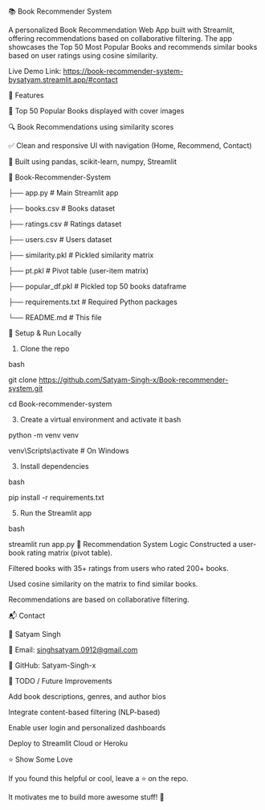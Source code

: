 📚 Book Recommender System

A personalized Book Recommendation Web App built with Streamlit, offering recommendations based on collaborative filtering. The app showcases the Top 50 Most Popular Books and recommends similar books based on user ratings using cosine similarity.

Live Demo Link: https://book-recommender-system-bysatyam.streamlit.app/#contact

🚀 Features

🎯 Top 50 Popular Books displayed with cover images

🔍 Book Recommendations using similarity scores

✅ Clean and responsive UI with navigation (Home, Recommend, Contact)

🧠 Built using pandas, scikit-learn, numpy, Streamlit





📁 Book-Recommender-System

├── app.py                 # Main Streamlit app

├── books.csv              # Books dataset

├── ratings.csv            # Ratings dataset

├── users.csv              # Users dataset

├── similarity.pkl         # Pickled similarity matrix

├── pt.pkl                 # Pivot table (user-item matrix)

├── popular_df.pkl         # Pickled top 50 books dataframe

├── requirements.txt       # Required Python packages

└── README.md              # This file

🔧 Setup & Run Locally

1. Clone the repo
   
bash

git clone https://github.com/Satyam-Singh-x/Book-recommender-system.git

cd Book-recommender-system

3. Create a virtual environment and activate it
bash

python -m venv venv

venv\Scripts\activate  # On Windows

3. Install dependencies
   
bash

pip install -r requirements.txt

5. Run the Streamlit app
   
bash

streamlit run app.py
🤖 Recommendation System Logic
Constructed a user-book rating matrix (pivot table).

Filtered books with 35+ ratings from users who rated 200+ books.

Used cosine similarity on the matrix to find similar books.

Recommendations are based on collaborative filtering.

📬 Contact

👤 Satyam Singh

📧 Email: singhsatyam.0912@gmail.com

🔗 GitHub: Satyam-Singh-x

📌 TODO / Future Improvements

Add book descriptions, genres, and author bios

Integrate content-based filtering (NLP-based)

Enable user login and personalized dashboards

Deploy to Streamlit Cloud or Heroku

⭐ Show Some Love

If you found this helpful or cool, leave a ⭐ on the repo.

It motivates me to build more awesome stuff! 💙


